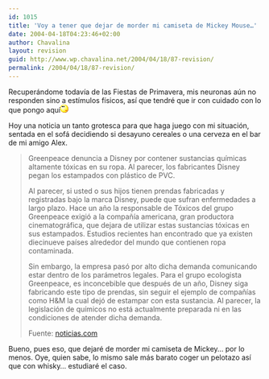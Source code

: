 ```yaml
---
id: 1015
title: 'Voy a tener que dejar de morder mi camiseta de Mickey Mouse…'
date: 2004-04-18T04:23:46+02:00
author: Chavalina
layout: revision
guid: http://www.wp.chavalina.net/2004/04/18/87-revision/
permalink: /2004/04/18/87-revision/
---
```

Recuperándome todav&iacute;a de las Fiestas de Primavera, mis neuronas a&uacute;n no responden sino a est&iacute;mulos f&iacute;sicos, as&iacute; que tendré que ir con cuidado con lo que pongo aqu&iacute;<img src="/imagenes/emoticonos/pensativo.gif" width="16" height="16" /> 

Hoy una noticia un tanto grotesca para que haga juego con mi situaci&oacute;n, sentada en el sofá decidiendo si desayuno cereales o una cerveza en el bar de mi amigo Alex. 

> Greenpeace denuncia a Disney por contener sustancias qu&iacute;micas altamente t&oacute;xicas en su ropa. Al parecer, los fabricantes Disney pegan los estampados con plástico de PVC. 
> 
> Al parecer, si usted o sus hijos tienen prendas fabricadas y registradas bajo la marca Disney, puede que sufran enfermedades a largo plazo. Hace un a&ntilde;o la responsable de T&oacute;xicos del grupo Greenpeace exigi&oacute; a la compa&ntilde;&iacute;a americana, gran productora cinematográfica, que dejara de utilizar estas sustancias t&oacute;xicas en sus estampados. Estudios recientes han encontrado que ya existen diecinueve pa&iacute;ses alrededor del mundo que contienen ropa contaminada. 
> 
> Sin embargo, la empresa pas&oacute; por alto dicha demanda comunicando estar dentro de los parámetros legales. Para el grupo ecologista Greenpeace, es inconcebible que después de un a&ntilde;o, Disney siga fabricando este tipo de prendas, sin seguir el ejemplo de compa&ntilde;&iacute;as como H&M la cual dej&oacute; de estampar con esta sustancia. Al parecer, la legislaci&oacute;n de qu&iacute;micos no está actualmente preparada ni en las condiciones de atender dicha demanda.
> 
> <p class="cita">
>   Fuente: <a href="http://noticias.com/index.php?action=mostrar_articulo&#038;id=56430&#038;IDCanal=1" target="_blank">noticias.com</a>
> </p>

Bueno, pues eso, que dejaré de morder mi camiseta de Mickey… por lo menos. Oye, quien sabe, lo mismo sale más barato coger un pelotazo as&iacute; que con whisky… estudiaré el caso.